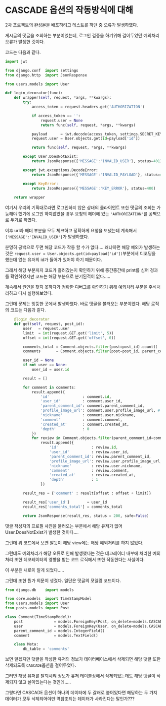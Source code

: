 # CASCADE 옵션의 작동방식에 대해

2차 프로젝트의 완성본을 배포하려고 테스트를 하던 중 오류가 발생하였다.

게시글의 댓글을 조회하는 부분이었는데, 로그인 검증을 하기위해 걸어두었던 예외처리 오류가 발생한 것이다.

코드는 다음과 같다.

```python
import jwt

from django.conf  import settings
from django.http  import JsonResponse

from users.models import User

def login_decorator(func):
    def wrapper(self, request, *args, **kwargs):
        try:
            access_token = request.headers.get('AUTHORIZATION')

            if access_token == '':
                request.user = None
                return func(self, request, *args, **kwargs)

            payload      = jwt.decode(access_token, settings.SECRET_KEY, settings.ALGORITHM)
            request.user = User.objects.get(id=payload['id'])

            return func(self, request, *args, **kwargs)

        except User.DoesNotExist:
            return JsonResponse({'MESSAGE':'INVALID_USER'}, status=401)

        except jwt.exceptions.DecodeError:
            return JsonResponse({'MESSAGE':'INVALID_PAYLOAD'}, status=401)

        except KeyError:
            return JsonResponse({'MESSAGE':'KEY_ERROR'}, status=400)
    
    return wrapper
```

여기서 우리의 기획대로라면 로그인하지 않은 상태의 클라이언트 또한 댓글의 조회는 가능해야 했기에 로그인 하지않았을 경우 요청의 헤더에 있는 `'AUTHORIZATION'`를 공백으로 두기로 하였다.

이후 url과 헤더 부분을 모두 체크하고 정확하게 요청을 보냈는데 계속해서 `{'MESSAGE':'INVALID_USER'}`가 발생하였다.

분명히 공백으로 두면 해당 코드가 작동 할 수가 없다.... 왜냐하면 해당 예외가 발생하는 것은 `request.user = User.objects.get(id=payload['id'])`부분에서 디코딩을 했는데 없는 유저의 id가 들어가 있어야 하기 때문이다.

그래서 해당 부분까지 코드가 흘러갔는지 확인하기 위해 중간중간에 print를 심어 경과를 확인하였지만 코드는 해당 부분으로 분기된적이 없다.....

계속해서 원인을 찾지 못하다가 정확한 디버그를 확인하기 위해 예외처리 부분을 주석처리하고 다시 실행해보았다.

그런데 문제는 엉뚱한 곳에서 발생하였다. 바로 댓글을 불러오는 부분이었다. 해당 로직의 코드는 다음과 같다.

```python
    @login_decorator
    def get(self, request, post_id):
        user   = request.user
        limit  = int(request.GET.get('limit', 5))
        offset = int(request.GET.get('offset', 0))

        comments_total = Comment.objects.filter(post=post_id).count()
        comments       = Comment.objects.filter(post=post_id, parent_comment_id=0).order_by('-created_at')

        user_id = None
        if not user == None:    
            user_id = user.id

        result = []

        for comment in comments:
            result.append({
                'id'               : comment.id,
                'user_id'          : comment.user_id,
                'parent_comment_id': comment.parent_comment_id,
                'profile_image_url': comment.user.profile_image_url, # 문제 발생 부분
                'nickname'         : comment.user.nickname,
                'comment'          : comment.comment,
                'created_at'       : comment.created_at,
                'depth'            : 0
            })
            for review in Comment.objects.filter(parent_comment_id=comment.id).order_by('-created_at'):
                result.append({
                    'id'               : review.id,
                    'user_id'          : review.user_id,
                    'parent_comment_id': review.parent_comment_id,
                    'profile_image_url': review.user.profile_image_url,
                    'nickname'         : review.user.nickname,
                    'comment'          : review.comment,
                    'created_at'       : review.created_at,
                    'depth'            : 1
                })

        result_res = {'comment' : result[offset : offset + limit]}

        result_res['user_id']        = user_id
        result_res['comments_total'] = comments_total

        return JsonResponse(result_res, status = 200, safe=False)
```

댓글 작성자의 프로필 사진을 불러오는 부분에서 해당 유저가 없어 User.DoesNotExist가 발생한 것이다....

그런데 위 코드에서 보면 알듯이 해당 view에는 해당 예외처리를 하지 않았다.

그런데도 예외처리가 해당 오류로 인해 발생했다는 것은 데코레이터 내부에 처리한 예외처리 또한 데코레이터의 영향을 받는 코드 로직에서 또한 작동한다는 사실이다.

이 부분은 새로이 알게 되었다.....

그런데 또한 뭔가 의문이 생겼다. 일단은 댓글의 모델링 코드이다.

```python
from django.db    import models

from core.models  import TimeStampModel
from users.models import User
from posts.models import Post

class Comment(TimeStampModel):
    post              = models.ForeignKey(Post, on_delete=models.CASCADE)
    user              = models.ForeignKey(User, on_delete=models.CASCADE)
    parent_comment_id = models.IntegerField()
    comment           = models.TextField()

    class Meta:
        db_table = 'comments'
```

보면 알겠지만 댓글을 작성한 유저의 정보가 데이터베이스에서 삭제되면 해당 댓글 또한 삭제되도록 `CASCADE`옵션을 걸어두었다.

그러면 해당 유저를 탈퇴시켜 정보가 유저 테이블상에서 삭제되었는데도 해당 댓글이 삭제되지 않고 살아있는다는 것인데.....

그렇다면 CASCADE 옵션이 하나의 데이터에 두 갈래로 붙어있다면 해당하는 두 가지 데이터가 모두 삭제되어야만 역참조되는 데이터가 사라진다는 말인가???